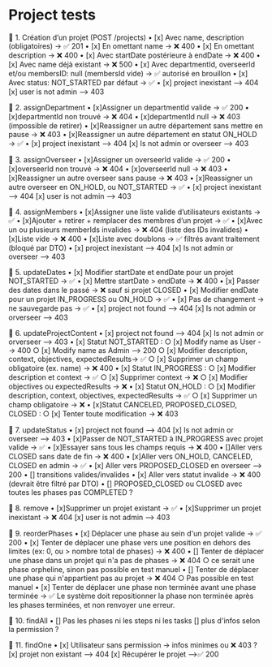 # Project tests

🔹 1. Création d’un projet (POST /projects)
• [x] Avec name, description (obligatoires) → ✅ 201
• [x] En omettant name → ❌ 400
• [x] En omettant description → ❌ 400
• [x] Avec startDate postérieure à endDate -> ❌ 400
• [x] Avec name déjà existant -> ❌ 500
• [x] Avec departmentId, overseerId et/ou membersID: null (membersId vide) → ✅ autorisé en brouillon
• [x] Avec status: NOT_STARTED par défaut → ✅
• [x] project inexistant --> 404
[x] user is not admin --> 403

🔹 2. assignDepartment
• [x]Assigner un departmentId valide → ✅ 200
• [x]departmentId non trouvé → ❌ 404
• [x]departmentId null → ❌ 403 (impossible de retirer)
• [x]Reassigner un autre département sans mettre en pause → ❌ 403
• [x]Reassigner un autre département en statut ON_HOLD → ✅
• [x] project inexistant --> 404
[x] Is not admin or overseer --> 403

🔹 3. assignOverseer
• [x]Assigner un overseerId valide → ✅ 200
• [x]overseerId non trouvé → ❌ 404
• [x]overseerId null → ❌ 403
• [x]Reassigner un autre overseer sans pause → ❌ 403
• [x]Reassigner un autre overseer en ON_HOLD, ou NOT_STARTED → ✅
• [x] project inexistant --> 404
[x] user is not admin --> 403

🔹 4. assignMembers
• [x]Assigner une liste valide d’utilisateurs existants → ✅
• [x]Ajouter + retirer + remplacer des membres d’un projet → ✅
• [x]Avec un ou plusieurs memberIds invalides → ❌ 404 (liste des IDs invalides)
• [x]Liste vide → ❌ 400
• [x]Liste avec doublons → ✅ filtrés avant traitement (bloqué par DTO)
• [x] project inexistant --> 404
[x] Is not admin or overseer --> 403

🔹 5. updateDates
• [x] Modifier startDate et endDate pour un projet NOT_STARTED → ✅
• [x] Mettre startDate > endDate → ❌ 400
• [x] Passer des dates dans le passé → ❌ sauf si projet CLOSED
• [x] Modifier endDate pour un projet IN_PROGRESS ou ON_HOLD → ✅
• [x] Pas de changement → ne sauvegarde pas → ✅
• [x] project not found --> 404
[x] Is not admin or orverseer --> 403

🔹 6. updateProjectContent
• [x] project not found --> 404
[x] Is not admin or orverseer --> 403
• [x] Statut NOT_STARTED :
○ [x] Modify name as User --> 400
○ [x] Modify name as Admin --> 200
○ [x] Modifier description, context, objectives, expectedResults→ ✅
○ [x] Supprimer un champ obligatoire (ex. name) → ❌ 400
• [x] Statut IN_PROGRESS :
○ [x] Modifier description et context → ✅
○ [x] Supprimer context → ❌
○ [x] Modifier objectives ou expectedResults → ❌
• [x] Statut ON_HOLD :
○ [x] Modifier description, context, objectives, expectedResults → ✅
○ [x] Supprimer un champ obligatoire → ❌
• [x]Statut CANCELED, PROPOSED_CLOSED, CLOSED :
○ [x] Tenter toute modification → ❌ 403

🔹 7. updateStatus
• [x] project not found --> 404
[x] Is not admin or overseer --> 403
• [x]Passer de NOT_STARTED à IN_PROGRESS avec projet valide → ✅
• [x]Essayer sans tous les champs requis → ❌ 400
• []Aller vers CLOSED sans date de fin → ❌ 400
• [x]Aller vers ON_HOLD, CANCELED, CLOSED en admin → ✅
• [x] Aller vers PROPOSED_CLOSED en overseer --> 200
• [] transitions valides/invalides
• [x] Aller vers statut invalide → ❌ 400 (devrait être filtré par DTO)
• [] PROPOSED_CLOSED ou CLOSED avec toutes les phases pas COMPLETED ?

🔹 8. remove
• [x]Supprimer un projet existant → ✅
• [x]Supprimer un projet inexistant → ❌ 404
[x] user is not admin --> 403

🔹 9. reorderPhases
• [x] Déplacer une phase au sein d'un projet valide → ✅ 200
• [x] Tenter de déplacer une phase vers une position en dehors des limites (ex: 0, ou > nombre total de phases) → ❌ 400
• [] Tenter de déplacer une phase dans un projet qui n'a pas de phases → ❌ 404
○ ce serait une phase orpheline, sinon pas possible en test manuel
• [] Tenter de déplacer une phase qui n'appartient pas au projet → ❌ 404
○ Pas possible en test manuel
• [x] Tenter de déplacer une phase non terminée avant une phase terminée → ✅ Le système doit repositionner la phase non terminée après les phases terminées, et non renvoyer une erreur.

🔹 10. findAll
• [] Pas les phases ni les steps ni les tasks
[] plus d'infos selon la permission ?

🔹 11. findOne
• [x] Utilisateur sans permission → infos minimes ou ❌ 403 ?
[x] projet non existant --> 404
[x] Récupérer le projet -->✅ 200

